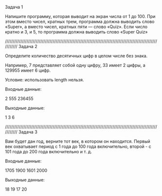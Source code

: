 Задача 1

Напишите программу, которая выводит на экран числа от 1 до 100. При этом вместо чисел, кратных трем, программа должна выводить слово «Super», а вместо чисел, кратных пяти — слово «Quiz». Если число кратно и 3, и 5, то программа должна выводить слово «Super Quiz»

///////////////////////////////////////////////////////////////////////////////////////////////////////////
Задача 2

Определите количество десятичных цифр в целом числе без знака.

Например, 7 представляет собой одну цифру, 33 имеет 2 цифры, а 129955 имеет 6 цифр.

Условие: использовать length нельзя.

Входные данные:

2
555
236455

Выходные данные:

1
3
6

///////////////////////////////////////////////////////////////////////////////////////////////////////////
Задача 3

Вам будет дан год, верните тот век, в котором он находится. Первый век охватывает период с 1 года до 100 года включительно, второй - с 101 года до 200 года включительно и т. д.

Входные данные:

1705
1900
1601
2000

Выходные данные:

18
19
17
20